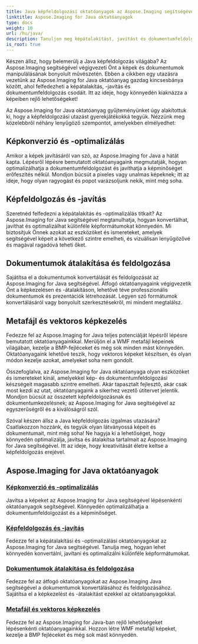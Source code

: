```yaml
---
title: Java képfeldolgozási oktatóanyagok az Aspose.Imaging segítségével
linktitle: Aspose.Imaging for Java oktatóanyagok
type: docs
weight: 10
url: /hu/java/
description: Tanuljon meg képátalakítást, javítást és dokumentumfeldolgozást az Aspose.Imaging for Java segítségével. Oktatóanyagaink segítségével könnyedén optimalizálhatja a képeket.
is_root: true
---
```


Készen állsz, hogy belemerülj a Java képfeldolgozás világába? Az Aspose.Imaging segítségével végigvezeti Önt a képek és dokumentumok manipulálásának bonyolult művészetén. Ebben a cikkben egy utazásra vezetünk az Aspose.Imaging for Java oktatóanyag gazdag kincsesbánya között, ahol felfedezheti a képátalakítás, -javítás és dokumentumfeldolgozás csodáit. Itt az ideje, hogy könnyedén kiaknázza a képeiben rejlő lehetőségeket!

Az Aspose.Imaging for Java oktatóanyag gyűjteményünket úgy alakítottuk ki, hogy a képfeldolgozási utazást gyerekjátékokká tegyük. Nézzünk meg közelebbről néhány lenyűgöző szempontot, amelyekben elmélyedhet:

## Képkonverzió és -optimalizálás

Amikor a képek javításáról van szó, az Aspose.Imaging for Java a hátát kapta. Lépésről lépésre bemutatott oktatóanyagaink megmutatják, hogyan optimalizálhatja a dokumentumfeldolgozást és javíthatja a képminőséget erőfeszítés nélkül. Mondjon búcsút a pixeles vagy unalmas képeknek; itt az ideje, hogy olyan ragyogást és popot varázsoljunk nekik, mint még soha.

## Képfeldolgozás és -javítás

Szeretnéd felfedezni a képátalakítás és -optimalizálás titkait? Az Aspose.Imaging for Java segítségével megtanulhatja, hogyan konvertálhat, javíthat és optimalizálhat különféle képformátumokat könnyedén. Mi biztosítjuk Önnek azokat az eszközöket és ismereteket, amelyek segítségével képeit a következő szintre emelheti, és vizuálisan lenyűgözővé és magával ragadóvá teheti őket.

## Dokumentumok átalakítása és feldolgozása

Sajátítsa el a dokumentumok konvertálását és feldolgozását az Aspose.Imaging for Java segítségével. Átfogó oktatóanyagaink végigvezetik Önt a képkezelésen és -átalakításon, lehetővé téve professzionális dokumentumok és prezentációk létrehozását. Legyen szó formátumok konvertálásáról vagy bonyolult szerkesztésekről, mi mindent megtalálsz.

## Metafájl és vektoros képkezelés

Fedezze fel az Aspose.Imaging for Java teljes potenciálját lépésről lépésre bemutatott oktatóanyagainkkal. Merüljön el a WMF metafájl képeinek világában, kezelje a BMP-fejléceket és még sok minden mást könnyedén. Oktatóanyagaink lehetővé teszik, hogy vektoros képeket készítsen, és olyan módon kezelje azokat, amelyeket soha nem gondolt.

Összefoglalva, az Aspose.Imaging for Java oktatóanyaga olyan eszközöket és ismereteket kínál, amelyekkel kép- és dokumentumfeldolgozási készségeit magasabb szintre emelheti. Akár tapasztalt fejlesztő, akár csak most kezdi az utat, oktatóanyagaink a sikerhez vezető útitervet jelentik. Mondjon búcsút az összetett képfeldolgozásnak és dokumentumkezelésnek; az Aspose.Imaging for Java segítségével az egyszerűségről és a kiválóságról szól.

Szóval készen állsz a Java képfeldolgozás izgalmas utazására? Csatlakozzon hozzánk, és tegyük olyan látványossá képeit és dokumentumait, mint még soha! Ne hagyja ki a lehetőséget, hogy könnyedén optimalizálja, javítsa és átalakítsa tartalmait az Aspose.Imaging for Java segítségével. Itt az ideje, hogy kreativitását életre keltse a képfeldolgozás erejével.

## Aspose.Imaging for Java oktatóanyagok
### [Képkonverzió és -optimalizálás](./image-conversion-and-optimization/)
Javítsa a képeket az Aspose.Imaging for Java segítségével lépésenkénti oktatóanyagok segítségével. Könnyedén optimalizálhatja a dokumentumfeldolgozást és a képminőséget.
### [Képfeldolgozás és -javítás](./image-processing-and-enhancement/)
Fedezze fel a képátalakítási és -optimalizálási oktatóanyagokat az Aspose.Imaging for Java segítségével. Tanulja meg, hogyan lehet könnyedén konvertálni, javítani és optimalizálni különféle képformátumokat.
### [Dokumentumok átalakítása és feldolgozása](./document-conversion-and-processing/)
Fedezze fel az átfogó oktatóanyagokat az Aspose.Imaging Java segítségével a dokumentumok konvertálásához és feldolgozásához. Sajátítsa el a képkezelést és -átalakítást ezekkel az oktatóanyagokkal.
### [Metafájl és vektoros képkezelés](./metafile-and-vector-image-handling/)
Fedezze fel az Aspose.Imaging for Java-ban rejlő lehetőségeket lépésenkénti oktatóanyagainkkal. Hozzon létre WMF metafájl képeket, kezelje a BMP fejléceket és még sok mást könnyedén.